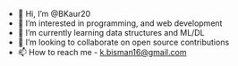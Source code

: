 - 👋 Hi, I’m @BKaur20
- 👀 I’m interested in programming, and web development
- 🌱 I’m currently learning data structures and ML/DL
- 💞️ I’m looking to collaborate on open source contributions
- 📫 How to reach me - k.bisman16@gmail.com

<!---
BKaur20/BKaur20 is a ✨ special ✨ repository because its `README.md` (this file) appears on your GitHub profile.
You can click the Preview link to take a look at your changes.
--->
